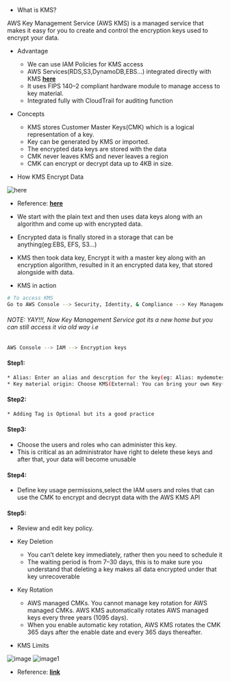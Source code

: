 * What is KMS?

AWS Key Management Service (AWS KMS) is a managed service that makes it easy for you to create and control the encryption keys used to encrypt your data.

* Advantage

    * We can use IAM Policies for KMS access
    * AWS Services(RDS,S3,DynamoDB,EBS…) integrated directly with KMS [**here**](https://docs.aws.amazon.com/kms/latest/developerguide/service-integration.html)
    * It uses FIPS 140–2 compliant hardware module to manage access to key material.
    * Integrated fully with CloudTrail for auditing function

* Concepts

    * KMS stores Customer Master Keys(CMK) which is a logical representation of a key.
    * Key can be generated by KMS or imported.
    * The encrypted data keys are stored with the data
    * CMK never leaves KMS and never leaves a region
    * CMK can encrypt or decrypt data up to 4KB in size.

* How KMS Encrypt Data

![here](https://miro.medium.com/max/700/1*a0bA32jO9PXvwgw76Xmu3w.png)

* Reference: [**here**](https://docs.aws.amazon.com/kms/latest/developerguide/concepts.html#enveloping)

* We start with the plain text and then uses data keys along with an algorithm and come up with encrypted data.
* Encrypted data is finally stored in a storage that can be anything(eg:EBS, EFS, S3…)
* KMS then took data key, Encrypt it with a master key along with an encryption algorithm, resulted in it an encrypted data key, that stored alongside with data.

* KMS in action

```sh
# To access KMS
Go to AWS Console --> Security, Identity, & Compliance --> Key Management Service --> Create a key
```

###### NOTE: YAY!!!, Now Key Management Service got its a new home but you can still access it via old way i.e

```sh
AWS Console --> IAM --> Encryption keys
```

#### Step1:

```sh
* Alias: Enter an alias and descrption for the key(eg: Alias: mydemotestkey, similarly Descrption)
* Key material origin: Choose KMS(External: You can bring your own Key(BUOY),CloudHSM(More about it later)
```

#### Step2:

```sh
* Adding Tag is Optional but its a good practice
```

#### Step3:

* Choose the users and roles who can administer this key.
* This is critical as an administrator have right to delete these keys and after that, your data will become unusable

#### Step4:

* Define key usage permissions,select the IAM users and roles that can use the CMK to encrypt and decrypt data with the AWS KMS API

#### Step5:

* Review and edit key policy.

* Key Deletion

    * You can’t delete key immediately, rather then you need to schedule it
    * The waiting period is from 7–30 days, this is to make sure you understand that deleting a key makes all data encrypted under that key unrecoverable

* Key Rotation

    * AWS managed CMKs. You cannot manage key rotation for AWS managed CMKs. AWS KMS automatically rotates AWS managed keys every three years (1095 days).
    * When you enable automatic key rotation, AWS KMS rotates the CMK 365 days after the enable date and every 365 days thereafter.

* KMS Limits

![image](https://miro.medium.com/max/700/1*_hAWJb6XPi5L5UHk6ZhDbQ.png)
![image1](https://miro.medium.com/max/700/1*hD2F54tTNUjFZi7t3z5t0Q.png)

* Reference: [**link**](https://docs.aws.amazon.com/kms/latest/developerguide/limits.html#requests-per-second-table)

